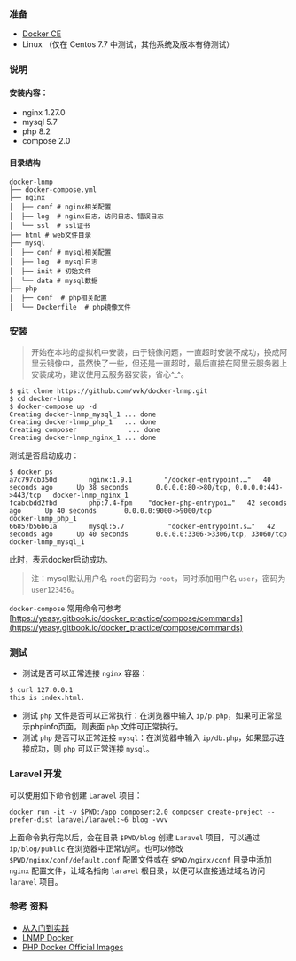 ### 准备 

* [Docker CE](https://github.com/yeasy/docker_practice/tree/master/install)
* Linux （仅在 Centos 7.7 中测试，其他系统及版本有待测试）

### 说明

#### 安装内容：

* nginx 1.27.0
* mysql 5.7
* php 8.2
* compose 2.0

#### 目录结构
```
docker-lnmp
├── docker-compose.yml 
├── nginx
│  ├── conf # nginx相关配置
│  ├── log  # nginx日志，访问日志、错误日志
│  └── ssl  # ssl证书
├── html # web文件目录
├── mysql
│  ├── conf # mysql相关配置
│  ├── log  # mysql日志
│  ├── init # 初始文件
│  └── data # mysql数据
├── php
│  ├── conf  # php相关配置
│  └── Dockerfile  # php镜像文件
```

### 安装

> 开始在本地的虚拟机中安装，由于镜像问题，一直超时安装不成功，换成阿里云镜像中，虽然快了一些，但还是一直超时，最后直接在阿里云服务器上安装成功，建议使用云服务器安装，省心^_^。

```shell
$ git clone https://github.com/vvk/docker-lnmp.git
$ cd docker-lnmp
$ docker-compose up -d
Creating docker-lnmp_mysql_1 ... done
Creating docker-lnmp_php_1   ... done
Creating composer             ... done
Creating docker-lnmp_nginx_1 ... done
```

测试是否启动成功：

```shell
$ docker ps
a7c797cb350d        nginx:1.9.1        "/docker-entrypoint.…"   40 seconds ago      Up 38 seconds       0.0.0.0:80->80/tcp, 0.0.0.0:443->443/tcp   docker-lnmp_nginx_1
fcabcbdd2fbd        php:7.4-fpm    "docker-php-entrypoi…"   42 seconds ago      Up 40 seconds       0.0.0.0:9000->9000/tcp                     docker-lnmp_php_1
66857b56b61a        mysql:5.7           "docker-entrypoint.s…"   42 seconds ago      Up 40 seconds       0.0.0.0:3306->3306/tcp, 33060/tcp          docker-lnmp_mysql_1
```

此时，表示docker启动成功。

> 注：mysql默认用户名 `root`的密码为 `root`，同时添加用户名 `user`，密码为 `user123456`。

`docker-compose` 常用命令可参考 [https://yeasy.gitbook.io/docker_practice/compose/commands](https://yeasy.gitbook.io/docker_practice/compose/commands)

### 测试

* 测试是否可以正常连接 `nginx` 容器：

```shell
$ curl 127.0.0.1
this is index.html.
```

* 测试 `php` 文件是否可以正常执行：在浏览器中输入 `ip/p.php`，如果可正常显示phpinfo页面，则表面 `php` 文件可正常执行。
* 测试 `php` 是否可以正常连接 `mysql`：在浏览器中输入 `ip/db.php`，如果显示连接成功，则 `php` 可以正常连接 `mysql`。

### Laravel 开发

可以使用如下命令创建 `Laravel` 项目：

```shell
docker run -it -v $PWD:/app composer:2.0 composer create-project --prefer-dist laravel/laravel:~6 blog -vvv
```

上面命令执行完以后，会在目录 `$PWD/blog` 创建 `Laravel` 项目，可以通过 `ip/blog/public` 在浏览器中正常访问。也可以修改 `$PWD/nginx/conf/default.conf` 配置文件或在 `$PWD/nginx/conf` 目录中添加 `nginx` 配置文件，让域名指向 `laravel` 根目录，以便可以直接通过域名访问 `laravel` 项目。

### 参考 资料

* [从入门到实践](https://yeasy.gitbook.io/docker_practice/)
* [LNMP Docker](https://github.com/khs1994-docker/lnmp/blob/master/README.cn.md)
* [PHP Docker Official Images](https://hub.docker.com/_/php?tab=description)
